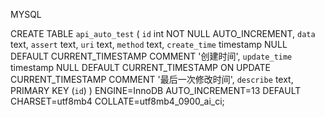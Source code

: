 MYSQL

CREATE TABLE `api_auto_test` (
  `id` int NOT NULL AUTO_INCREMENT,
  `data` text,
  `assert` text,
  `uri` text,
  `method` text,
  `create_time` timestamp NULL DEFAULT CURRENT_TIMESTAMP COMMENT '创建时间',
  `update_time` timestamp NULL DEFAULT CURRENT_TIMESTAMP ON UPDATE CURRENT_TIMESTAMP COMMENT '最后一次修改时间',
  `describe` text,
  PRIMARY KEY (`id`)
) ENGINE=InnoDB AUTO_INCREMENT=13 DEFAULT CHARSET=utf8mb4 COLLATE=utf8mb4_0900_ai_ci;

